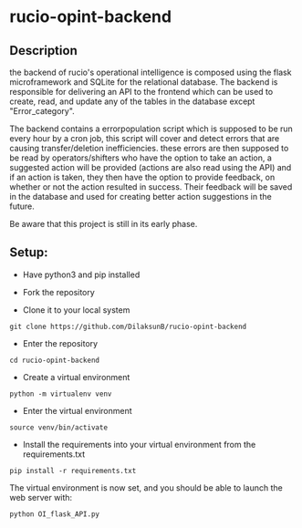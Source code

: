 # rucio-opint-backend

## Description
the backend of rucio's operational intelligence is composed using the flask microframework and SQLite for the relational database.
The backend is responsible for delivering an API to the frontend which can be used to create, read, and update any of the tables in the database except "Error_category".

The backend contains a errorpopulation script which is supposed to be run every hour by a cron job, this script will cover and detect errors that are causing transfer/deletion inefficiencies. these errors are then supposed to be read by operators/shifters who have the option to take an action, a suggested action will be provided (actions are also read using the API) and if an action is taken, they then have the option to provide feedback,
on whether or not the action resulted in success. Their feedback will be saved in the database and used for creating better action suggestions in the future.

Be aware that this project is still in its early phase.

## Setup:
- Have python3 and pip installed

- Fork the repository
- Clone it to your local system

```
git clone https://github.com/DilaksunB/rucio-opint-backend
```
- Enter the repository
```
cd rucio-opint-backend
```
- Create a virtual environment
```
python -m virtualenv venv
```
- Enter the virtual environment
```
source venv/bin/activate
```
- Install the requirements into your virtual environment from the requirements.txt
```
pip install -r requirements.txt
```
The virtual environment is now set, and you should be able to launch the web server with:
```
python OI_flask_API.py
```
